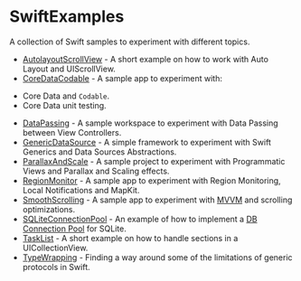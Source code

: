 # SwiftExamples

A collection of Swift samples to experiment with different topics.

* [AutolayoutScrollView](https://github.com/andrea-prearo/SwiftExamples/blob/master/AutolayoutScrollView) - A short example on how to work with Auto Layout and UIScrollView.
* [CoreDataCodable](https://github.com/andrea-prearo/SwiftExamples/blob/master/CoreDataCodable) - A sample app to experiment with:
- Core Data and `Codable`.
- Core Data unit testing.
* [DataPassing](https://github.com/andrea-prearo/SwiftExamples/blob/master/DataPassing) - A sample workspace to experiment with Data Passing between View Controllers.
* [GenericDataSource](https://github.com/andrea-prearo/GenericDataSource) - A simple framework to experiment with Swift Generics and Data Sources Abstractions.
* [ParallaxAndScale](https://github.com/andrea-prearo/SwiftExamples/blob/master/ParallaxAndScale) - A sample project to experiment with Programmatic Views and Parallax and Scaling effects.
* [RegionMonitor](https://github.com/andrea-prearo/SwiftExamples/blob/master/RegionMonitor) - A sample app to experiment with Region Monitoring, Local Notifications and MapKit.
* [SmoothScrolling](https://github.com/andrea-prearo/SwiftExamples/blob/master/SmoothScrolling) - A sample app to experiment with [MVVM](https://www.objc.io/issues/13-architecture/mvvm/) and scrolling optimizations.
* [SQLiteConnectionPool](https://github.com/andrea-prearo/SwiftExamples/blob/master/SQLiteConnectionPool) - An example of how to implement a [DB Connection Pool](https://en.wikipedia.org/wiki/Connection_pool) for SQLite.
* [TaskList](https://github.com/andrea-prearo/SwiftExamples/blob/master/TaskList) - A short example on how to handle sections in a UICollectionView.
* [TypeWrapping](https://github.com/andrea-prearo/SwiftExamples/tree/master/GenericProtocols/TypeWrapping) - Finding a way around some of the limitations of generic protocols in Swift.
